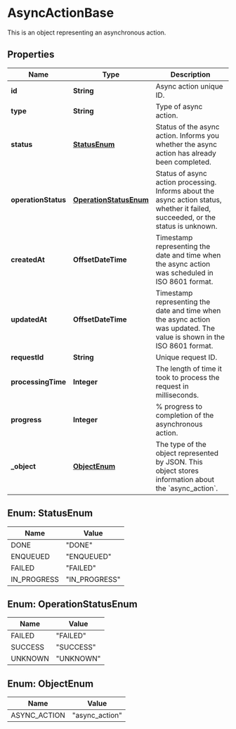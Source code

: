 

# AsyncActionBase

This is an object representing an asynchronous action.

## Properties

| Name | Type | Description |
|------------ | ------------- | ------------- |
|**id** | **String** | Async action unique ID. |
|**type** | **String** | Type of async action. |
|**status** | [**StatusEnum**](#StatusEnum) | Status of the async action. Informs you whether the async action has already been completed. |
|**operationStatus** | [**OperationStatusEnum**](#OperationStatusEnum) | Status of async action processing. Informs about the async action status, whether it failed, succeeded, or the status is unknown. |
|**createdAt** | **OffsetDateTime** | Timestamp representing the date and time when the async action was scheduled in ISO 8601 format. |
|**updatedAt** | **OffsetDateTime** | Timestamp representing the date and time when the async action was updated. The value is shown in the ISO 8601 format. |
|**requestId** | **String** | Unique request ID. |
|**processingTime** | **Integer** | The length of time it took to process the request in milliseconds. |
|**progress** | **Integer** | % progress to completion of the asynchronous action. |
|**_object** | [**ObjectEnum**](#ObjectEnum) | The type of the object represented by JSON. This object stores information about the &#x60;async_action&#x60;. |



## Enum: StatusEnum

| Name | Value |
|---- | -----|
| DONE | &quot;DONE&quot; |
| ENQUEUED | &quot;ENQUEUED&quot; |
| FAILED | &quot;FAILED&quot; |
| IN_PROGRESS | &quot;IN_PROGRESS&quot; |



## Enum: OperationStatusEnum

| Name | Value |
|---- | -----|
| FAILED | &quot;FAILED&quot; |
| SUCCESS | &quot;SUCCESS&quot; |
| UNKNOWN | &quot;UNKNOWN&quot; |



## Enum: ObjectEnum

| Name | Value |
|---- | -----|
| ASYNC_ACTION | &quot;async_action&quot; |



